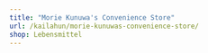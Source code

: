 ```yaml
---
title: "Morie Kunuwa's Convenience Store"
url: /kailahun/morie-kunuwas-convenience-store/
shop: Lebensmittel
---
```

